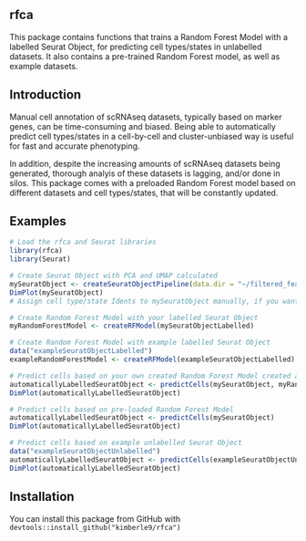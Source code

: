 rfca
----

This package contains functions that trains a Random Forest Model with a
labelled Seurat Object, for predicting cell types/states in unlabelled
datasets. It also contains a pre-trained Random Forest model, as well as
example datasets.

Introduction
------------

Manual cell annotation of scRNAseq datasets, typically based on marker
genes, can be time-consuming and biased. Being able to automatically
predict cell types/states in a cell-by-cell and cluster-unbiased way is
useful for fast and accurate phenotyping.

In addition, despite the increasing amounts of scRNAseq datasets being
generated, thorough analyis of these datasets is lagging, and/or done in
silos. This package comes with a preloaded Random Forest model based on
different datasets and cell types/states, that will be constantly
updated.

Examples
--------

``` r
# Load the rfca and Seurat libraries
library(rfca)
library(Seurat)

# Create Seurat Object with PCA and UMAP calculated
mySeuratObject <- createSeuratObjectPipeline(data.dir = "~/filtered_feature_bc_matrix", nFeature_RNA_lower = 500, nFeature_RNA_upper = 5000, percent.mt = 5, nfeatures = 2000, dims = 20, clusterResolution = 0.8)
DimPlot(mySeuratObject)
# Assign cell type/state Idents to mySeuratObject manually, if you want to use it as a training dataset.

# Create Random Forest Model with your labelled Seurat Object
myRandomForestModel <- createRFModel(mySeuratObjectLabelled)

# Create Random Forest Model with example labelled Seurat Object
data("exampleSeuratObjectLabelled")
exampleRandomForestModel <- createRFModel(exampleSeuratObjectLabelled)

# Predict cells based on your own created Random Forest Model created above
automaticallyLabelledSeuratObject <- predictCells(mySeuratObject, myRandomForestModel)
DimPlot(automaticallyLabelledSeuratObject)

# Predict cells based on pre-loaded Random Forest Model
automaticallyLabelledSeuratObject <- predictCells(mySeuratObject)
DimPlot(automaticallyLabelledSeuratObject)

# Predict cells based on example unlabelled Seurat Object
data("exampleSeuratObjectUnlabelled")
automaticallyLabelledSeuratObject <- predictCells(exampleSeuratObjectUnlabelled)
DimPlot(automaticallyLabelledSeuratObject)
```

Installation
------------

You can install this package from GitHub with
`devtools::install_github("kimberle9/rfca")`
